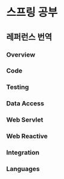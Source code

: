 # 스프링 공부

## 레퍼런스 번역

### Overview
### Code
### Testing
### Data Access
### Web Servlet
### Web Reactive
### Integration
### Languages
